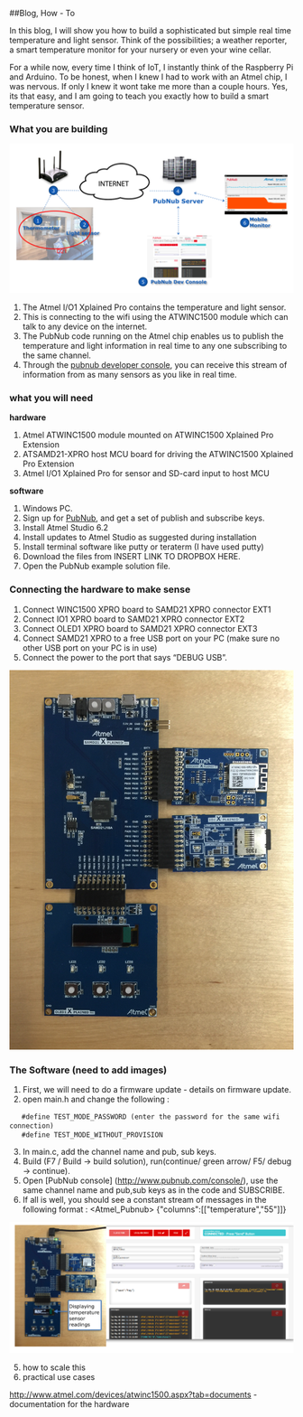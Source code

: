 ##Blog, How - To


In this blog, I will show you how to build a sophisticated but simple real time temperature and light sensor. Think of the possibilities; a weather reporter, a smart temperature monitor for your nursery or even your wine cellar.   

For a while now, every time I think of IoT, I instantly think of the Raspberry Pi and Arduino. To be honest, when I knew I had to work with an Atmel chip, I was nervous. If only I knew it wont take me more than a couple hours. Yes, its that easy, and I am going to teach you exactly how to build a smart temperature sensor.
 
 
 <insert image of the UI built by Tomomi>
 
 
### What you are building

![alt text](images/demofunctionality.png)

1. The Atmel I/O1 Xplained Pro contains the temperature and light sensor. 
2. This is connecting to the wifi using the ATWINC1500 module which can talk to any device on the internet.
4. The PubNub code running on the Atmel chip enables us to publish the temperature and light information in real time to any one subscribing to the same channel.
5. Through the [pubnub developer console](http://www.pubnub.com/console/), you can receive this stream of information from as many sensors as you like in real time. 
 

### what you will need
**hardware**
	
1. Atmel ATWINC1500 module mounted on ATWINC1500 Xplained Pro Extension
2. ATSAMD21-XPRO host MCU board for driving the ATWINC1500 Xplained Pro Extension
3. Atmel I/O1 Xplained Pro for sensor and SD-card input to host MCU
	
	

**software**

1. Windows PC.
2. Sign up for [PubNub](https://www.pubnub.com), and get a set of publish and subscribe keys. 
3. Install Atmel Studio 6.2
4. Install updates to Atmel Studio as suggested during installation 
5. Install terminal software like putty or teraterm (I have used putty)
6. Download the files from INSERT LINK TO DROPBOX HERE.
7. Open the PubNub example solution file. 
	

### Connecting the hardware to make sense

1. Connect WINC1500 XPRO board to SAMD21 XPRO connector EXT1
2. Connect IO1 XPRO board to SAMD21 XPRO connector EXT2
3. Connect OLED1 XPRO board to SAMD21 XPRO connector EXT3
4. Connect SAMD21 XPRO to a free USB port on your PC (make sure no other USB port on your PC is in use)
5. Connect the power to the port that says “DEBUG USB”. 
	
	
![alt text](images/FullSizeRender.png)	
	
### The Software (need to add images)

1. First, we will need to do a firmware update - details on firmware update. 
2. open main.h and change the following : 
	
```#define TEST_MODE_SSID	(choose THE wifi access point you want the chip to connect to)
   #define TEST_MODE_PASSWORD (enter the password for the same wifi connection)
   #define TEST_MODE_WITHOUT_PROVISION
```
3. In main.c, add the channel name and pub, sub keys. 
4. Build (F7 / Build -> build solution), run(continue/ green arrow/ F5/ debug -> continue).
5. Open [PubNub console] (http://www.pubnub.com/console/), use the same channel name and pub,sub keys as in the code and SUBSCRIBE. 
6. If all is well, you should see a constant stream of messages in the following format : 
	<Atmel_Pubnub> {"columns":[["temperature","55"]]}
	
![alt text](images/fullsetup.png)	


5. how to scale this
6. practical use cases


http://www.atmel.com/devices/atwinc1500.aspx?tab=documents - documentation for the hardware